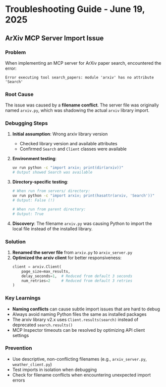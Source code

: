 # Troubleshooting Guide - June 19, 2025

## ArXiv MCP Server Import Issue

### Problem
When implementing an MCP server for ArXiv paper search, encountered the error:
```
Error executing tool search_papers: module 'arxiv' has no attribute 'Search'
```

### Root Cause
The issue was caused by a **filename conflict**. The server file was originally named `arxiv.py`, which was shadowing the actual `arxiv` library import.

### Debugging Steps
1. **Initial assumption**: Wrong arxiv library version
   - Checked library version and available attributes
   - Confirmed `Search` and `Client` classes were available

2. **Environment testing**: 
   ```bash
   uv run python -c "import arxiv; print(dir(arxiv))"
   # Output showed Search was available
   ```

3. **Directory-specific testing**:
   ```bash
   # When run from servers/ directory:
   uv run python -c "import arxiv; print(hasattr(arxiv, 'Search'))"
   # Output: False (!)
   
   # When run from parent directory:
   # Output: True
   ```

4. **Discovery**: The filename `arxiv.py` was causing Python to import the local file instead of the installed library.

### Solution
1. **Renamed the server file** from `arxiv.py` to `arxiv_server.py`
2. **Optimized the arxiv client** for better responsiveness:
   ```python
   client = arxiv.Client(
       page_size=max_results,
       delay_seconds=1,  # Reduced from default 3 seconds
       num_retries=2     # Reduced from default 3 retries
   )
   ```

### Key Learnings
- **Naming conflicts** can cause subtle import issues that are hard to debug
- Always avoid naming Python files the same as installed packages
- The arxiv library v2.x uses `Client.results(search)` instead of deprecated `search.results()`
- MCP Inspector timeouts can be resolved by optimizing API client settings

### Prevention
- Use descriptive, non-conflicting filenames (e.g., `arxiv_server.py`, `weather_client.py`)
- Test imports in isolation when debugging
- Check for filename conflicts when encountering unexpected import errors